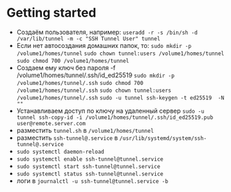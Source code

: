 # Getting started

- Создаём пользователя, например:
  `useradd -r -s /bin/sh -d /var/lib/tunnel -m -c "SSH Tunnel User" tunnel`
- Если нет автосоздания домашних папок, то:
  `sudo mkdir -p /volume1/homes/tunnel`
  `sudo chown tunnel:users /volume1/homes/tunnel`
  `sudo chmod 700 /volume1/homes/tunnel`
- Создаем ему ключ без пароля
  -f /volume1/homes/tunnel/.ssh/id_ed25519
  `sudo mkdir -p /volume1/homes/tunnel/.ssh`
  `sudo chmod 700 /volume1/homes/tunnel/.ssh`
  `sudo chown tunnel:users /volume1/homes/tunnel/.ssh`
  `sudo -u tunnel ssh-keygen -t ed25519  -N ""`
- Устанавливаем доступ по ключу на удаленный сервер
  `sudo -u tunnel ssh-copy-id -i /volume1/homes/tunnel/.ssh/id_ed25519.pub user@remote.server.com`
- разместить `tunnel.sh` в `/volume1/homes/tunnel`
- разместить `ssh-tunnel@.service` в `/usr/lib/systemd/system/ssh-tunnel@.service`
- `sudo systemctl daemon-reload`
- `sudo systemctl enable ssh-tunnel@tunnel.service`
- `sudo systemctl start ssh-tunnel@tunnel.service`
- `sudo systemctl status ssh-tunnel@tunnel.service`
- логи в `journalctl -u ssh-tunnel@tunnel.service -b`
